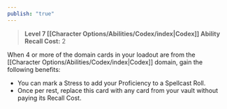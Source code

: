 ```yaml
---
publish: "true"
---
```

> **Level 7 [[Character Options/Abilities/Codex/index|Codex]] Ability**
> **Recall Cost:** 2

When 4 or more of the domain cards in your loadout are from the [[Character Options/Abilities/Codex/index|Codex]] domain, gain the following benefits:

- You can mark a Stress to add your Proficiency to a Spellcast Roll.
- Once per rest, replace this card with any card from your vault without paying its Recall Cost.
